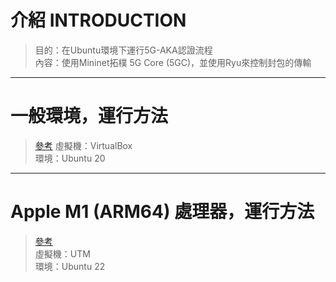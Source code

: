# 介紹 INTRODUCTION
> 目的：在Ubuntu環境下運行5G-AKA認證流程  
> 內容：使用Mininet拓樸 5G Core (5GC)，並使用Ryu來控制封包的傳輸  
***
# 一般環境，運行方法
> [參考](https://github.com/N9daily/5G-Authentication/blob/main/README_standard.md)
> 虛擬機：VirtualBox  
> 環境：Ubuntu 20
***
# Apple M1 (ARM64) 處理器，運行方法
> [參考](https://github.com/N9daily/5G-Authentication/blob/main/README_arm64.md)  
> 虛擬機：UTM  
> 環境：Ubuntu 22